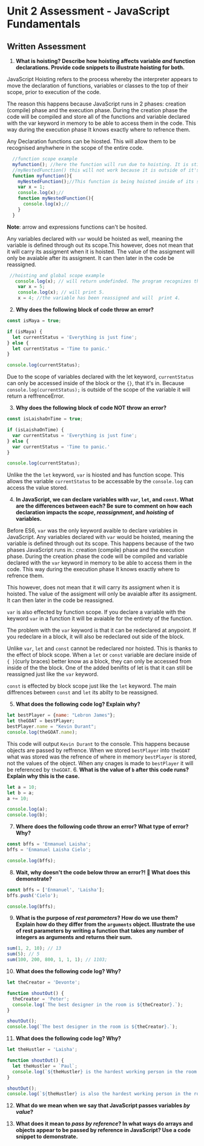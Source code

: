 # Unit 2 Assessment - JavaScript Fundamentals
## Written Assessment

1. **What is hoisting? Describe how hoisting affects variable _and_ function declarations. Provide code snippets to illustrate hoisting for both.** 

JavaScript Hoisting refers to the process whereby the interpreter appears to move the declaration of functions, variables or classes to the top of their scope, prior to execution of the code.

The reason this happens because JavaScript runs in 2 phases: creation (compile) phase and the execution phase. During the creation phase the code will be compiled and store all of the functions and variable declared with the var keyword in memory to be able to access them in the code. This way during the execution phase It knows exactly where to refrence them.

Any Declaration functions can be hiosted. This will allow them to be recognised anyhwhere in the scope of the entire code.  

```js
  //function scope example
  myfunction(); //here the function will run due to hoisting. It is still at the the top of its scope. this will run
  //myNestedFunction() this will not work because it is outside of it's scope.
  function myfunction(){
  	myNestedFunction();//This function is being hoisted inside of its scope it will and can run.
    var x = 1;
    console.log(x);//
    function myNestedFunction(){
      console.log(x);//
    }
  }
  ```

**Note**: arrow and expressions functions can't be hosited.

Any variables declared with `var` would be hoisted as well, meaning the variable is defined through out its scope.This however, does not mean that it will carry its assigment when it is hoisted. The value of the assigment will only be avaiable after its assigment. It can then later in the code be reassigned.

```js
 //hoisting and global scope example
   console.log(x); // will return undefinded. The program recognizes that this variables exists. 
    var x = 5;
    console.log(x); // will print 5.
    x = 4; //the variable has been reassigned and will  print 4.
  ```

2. **Why does the following block of code throw an error?**
  ```javascript
  const isMaya = true;

  if (isMaya) {
    let currentStatus = 'Everything is just fine';
  } else {
    let currentStatus = 'Time to panic.'
  }

  console.log(currentStatus);
  ```
Due to the scope of variables declared with the let keyword, `currentStatus` can only be accessed inside of the block or the `{}`, that it's in. Because `console.log(currentStatus);` is outside of the scope of the variable it will return a reffrenceError.

3. **Why does the following block of code NOT throw an error?**
  ```javascript
  const isLaishaOnTime = true;

  if (isLaishaOnTime) {
    var currentStatus = 'Everything is just fine';
  } else {
    var currentStatus = 'Time to panic.'
  }

  console.log(currentStatus);
  ```

Unlike the the `let` keyword, `var` is hiosted and has function scope. This allows the variable `currentStatus` to be accessable by the `console.log` can access the value stored.

4. **In JavaScript, we can declare variables with `var`, `let`, and `const`. What are the differences between each? Be sure to comment on how each declaration impacts the _scope_, _reassignment_, and _hoisting_ of variables.**

Before ES6, `var` was the only keyword avaible to declare variables in JavaScript. Any variables declared with `var` would be hoisted, meaning the variable is defined through out its scope. This happens because of the two phases JavaScript runs in.: creation (compile) phase and the execution phase. During the creation phase the code will be compiled and variable declared with the `var` keyword in memory to be able to access them in the code. This way during the execution phase It knows exactly where to refrence them. 

This however, does not mean that it will carry its assigment when it is hoisted. The value of the assigment will only be avaiable after its assigment. It can then later in the code be reassigned.

`var` is also effected by function scope. If you declare a variable with the keyword `var` in a function it will be avaiable for the entirety of the function. 
  
The problem with the `var` keyword is that it can be redeclared at anypoint. If you redeclare in a block, it will also be redeclared out side of the block.
  
Unlike `var`, `let` and `const` cannot be redeclared nor hoisted. This is thanks to the effect of block scope. When a `let` or `const` variable are declare inside of `{ }`(curly braces) better know as a block, they can only be accessed from inside of the the block. One of the added benifits of let is that it can still be reassigned just like the `var` keyword.

 `const` is effected by block scope just like the `let` keyword. The main diffrences between `const` and `let` its abilty to be reassigned.  
 
5. **What does the following code log? Explain why?**
  ```javascript
  let bestPlayer = {name: "Lebron James"};
  let theGOAT = bestPlayer;
  bestPlayer.name = "Kevin Durant";
  console.log(theGOAT.name);
  ```
This code will output `Kevin Durant` to the console. This happens because objects are passed by reffrence. When we stored `bestPlayer` into `theGOAT` what was stored was the refrence of where in memory `bestPlayer` is stored, not the values of the object. When any cnages is made to `bestPlayer` it will be referenced by `theGOAT`.
6. **What is the value of `b` after this code runs? Explain why this is the case.**
  ```javascript
  let a = 10;
  let b = a;
  a += 10;

  console.log(a);
  console.log(b);
  ```

7. **Where does the following code throw an error? What type of error? Why?**
  ```javascript
  const bffs = 'Enmanuel Laisha';
  bffs = 'Enmanuel Laisha Cielo';

  console.log(bffs);
  ```

8. **Wait, why doesn't the code below throw an error?! 🧐 What does this demonstrate?**
  ```javascript
  const bffs = ['Enmanuel', 'Laisha'];
  bffs.push('Cielo');

  console.log(bffs);
  ```


9. **What is the purpose of _rest parameters_? How do we use them? Explain how do they differ from the `arguments` object. Illustrate the use of rest parameters by writing a function that takes any number of integers as arguments and returns their sum.**

  ```javascript
  sum(1, 2, 10); // 13
  sum(5); // 5
  sum(100, 200, 800, 1, 1, 1); // 1103;
  ```


10. **What does the following code log? Why?**
  ```javascript
  let theCreator = 'Devonte';

  function shoutOut() {
    theCreator = 'Peter';
    console.log(`The best designer in the room is ${theCreator}.`);
  }

  shoutOut();
  console.log(`The best designer in the room is ${theCreator}.`);
  ```


11. **What does the following code log? Why?**
  ```javascript
  let theHustler = 'Laisha';

  function shoutOut() {
    let theHustler = `Paul`;
    console.log(`${theHustler} is the hardest working person in the room.`);
  }

  shoutOut();
  console.log(`${theHustler} is also the hardest working person in the room.`);
  ```

12. **What do we mean when we say that JavaScript passes variables _by value_?**


13. **What does it mean to _pass by reference_? In what ways do arrays and objects appear to be passed by reference in JavaScript? Use a code snippet to demonstrate.**

